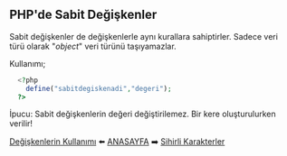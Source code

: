 ## PHP'de Sabit Değişkenler

Sabit değişkenler de değişkenlerle aynı kurallara sahiptirler. Sadece veri türü olarak "*object*" veri türünü taşıyamazlar.  

Kullanımı;
```php
  <?php
    define("sabitdegiskenadi","degeri");
  ?>
```
İpucu: Sabit değişkenlerin değeri değiştirilemez. Bir kere oluşturulurken verilir!



[Değişkenlerin Kullanımı](https://github.com/yeniceri1453/Ubuntu-Php/blob/master/php/degiskenler.md) :arrow_left: [ANASAYFA](https://github.com/yeniceri1453/Ubuntu-Php/tree/master/php) :arrow_right: [Sihirli Karakterler](https://github.com/yeniceri1453/Ubuntu-Php/blob/master/php/sihirli_karakterler.md)
